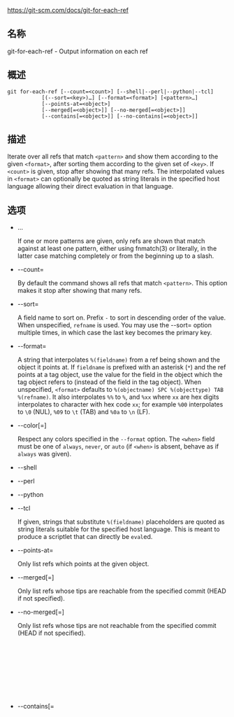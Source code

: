 https://git-scm.com/docs/git-for-each-ref

## 名称

git-for-each-ref - Output information on each ref

## 概述

```
git for-each-ref [--count=<count>] [--shell|--perl|--python|--tcl]
		   [(--sort=<key>)…] [--format=<format>] [<pattern>…]
		   [--points-at=<object>]
		   [--merged[=<object>]] [--no-merged[=<object>]]
		   [--contains[=<object>]] [--no-contains[=<object>]]
```

## 描述

Iterate over all refs that match `<pattern>` and show them according to the given `<format>`, after sorting them according to the given set of `<key>`. If `<count>` is given, stop after showing that many refs. The interpolated values in `<format>` can optionally be quoted as string literals in the specified host language allowing their direct evaluation in that language.

## 选项

- <pattern>…

  If one or more patterns are given, only refs are shown that match against at least one pattern, either using fnmatch(3) or literally, in the latter case matching completely or from the beginning up to a slash.

- --count=<count>

  By default the command shows all refs that match `<pattern>`. This option makes it stop after showing that many refs.

- --sort=<key>

  A field name to sort on. Prefix `-` to sort in descending order of the value. When unspecified, `refname` is used. You may use the --sort=<key> option multiple times, in which case the last key becomes the primary key.

- --format=<format>

  A string that interpolates `%(fieldname)` from a ref being shown and the object it points at. If `fieldname` is prefixed with an asterisk (`*`) and the ref points at a tag object, use the value for the field in the object which the tag object refers to (instead of the field in the tag object). When unspecified, `<format>` defaults to `%(objectname) SPC %(objecttype) TAB %(refname)`. It also interpolates `%%` to `%`, and `%xx` where `xx` are hex digits interpolates to character with hex code `xx`; for example `%00` interpolates to `\0` (NUL), `%09` to `\t` (TAB) and `%0a` to `\n` (LF).

- --color[=<when>]

  Respect any colors specified in the `--format` option. The `<when>` field must be one of `always`, `never`, or `auto` (if `<when>` is absent, behave as if `always` was given).

- --shell

- --perl

- --python

- --tcl

  If given, strings that substitute `%(fieldname)` placeholders are quoted as string literals suitable for the specified host language. This is meant to produce a scriptlet that can directly be `eval`ed.

- --points-at=<object>

  Only list refs which points at the given object.

- --merged[=<object>]

  Only list refs whose tips are reachable from the specified commit (HEAD if not specified).

- --no-merged[=<object>]

  Only list refs whose tips are not reachable from the specified commit (HEAD if not specified).

- --contains[=<object>]

  Only list refs which contain the specified commit (HEAD if not specified).

- --no-contains[=<object>]

  Only list refs which don’t contain the specified commit (HEAD if not specified).

- --ignore-case

  Sorting and filtering refs are case insensitive.

## FIELD NAMES

Various values from structured fields in referenced objects can be used to interpolate into the resulting output, or as sort keys.

For all objects, the following names can be used:

- refname

  The name of the ref (the part after $GIT_DIR/). For a non-ambiguous short name of the ref append `:short`. The option core.warnAmbiguousRefs is used to select the strict abbreviation mode. If `lstrip=<N>` (`rstrip=<N>`) is appended, strips `<N>` slash-separated path components from the front (back) of the refname (e.g. `%(refname:lstrip=2)` turns `refs/tags/foo` into `foo` and `%(refname:rstrip=2)` turns `refs/tags/foo` into `refs`). If `<N>` is a negative number, strip as many path components as necessary from the specified end to leave `-<N>` path components (e.g. `%(refname:lstrip=-2)` turns `refs/tags/foo` into `tags/foo` and `%(refname:rstrip=-1)` turns `refs/tags/foo` into `refs`). When the ref does not have enough components, the result becomes an empty string if stripping with positive <N>, or it becomes the full refname if stripping with negative <N>. Neither is an error.`strip` can be used as a synonym to `lstrip`.

- objecttype

  The type of the object (`blob`, `tree`, `commit`, `tag`).

- objectsize

  The size of the object (the same as *git cat-file -s* reports). Append `:disk` to get the size, in bytes, that the object takes up on disk. See the note about on-disk sizes in the `CAVEATS` section below.

- objectname

  The object name (aka SHA-1). For a non-ambiguous abbreviation of the object name append `:short`. For an abbreviation of the object name with desired length append `:short=<length>`, where the minimum length is MINIMUM_ABBREV. The length may be exceeded to ensure unique object names.

- deltabase

  This expands to the object name of the delta base for the given object, if it is stored as a delta. Otherwise it expands to the null object name (all zeroes).

- upstream

  The name of a local ref which can be considered “upstream” from the displayed ref. Respects `:short`, `:lstrip` and `:rstrip` in the same way as `refname` above. Additionally respects `:track` to show "[ahead N, behind M]" and `:trackshort` to show the terse version: ">" (ahead), "<" (behind), "<>" (ahead and behind), or "=" (in sync). `:track` also prints "[gone]" whenever unknown upstream ref is encountered. Append `:track,nobracket` to show tracking information without brackets (i.e "ahead N, behind M").For any remote-tracking branch `%(upstream)`, `%(upstream:remotename)` and `%(upstream:remoteref)` refer to the name of the remote and the name of the tracked remote ref, respectively. In other words, the remote-tracking branch can be updated explicitly and individually by using the refspec `%(upstream:remoteref):%(upstream)` to fetch from `%(upstream:remotename)`.Has no effect if the ref does not have tracking information associated with it. All the options apart from `nobracket` are mutually exclusive, but if used together the last option is selected.

- push

  The name of a local ref which represents the `@{push}` location for the displayed ref. Respects `:short`, `:lstrip`, `:rstrip`, `:track`, `:trackshort`, `:remotename`, and `:remoteref` options as `upstream` does. Produces an empty string if no `@{push}` ref is configured.

- HEAD

  *** if HEAD matches current ref (the checked out branch), ' ' otherwise.

- color

  Change output color. Followed by `:<colorname>`, where color names are described under Values in the "CONFIGURATION FILE" section of [git-config[1]](../git-config). For example, `%(color:bold red)`.

- align

  Left-, middle-, or right-align the content between %(align:…) and %(end). The "align:" is followed by `width=<width>` and `position=<position>` in any order separated by a comma, where the `<position>` is either left, right or middle, default being left and `<width>` is the total length of the content with alignment. For brevity, the "width=" and/or "position=" prefixes may be omitted, and bare <width> and <position> used instead. For instance, `%(align:<width>,<position>)`. If the contents length is more than the width then no alignment is performed. If used with `--quote` everything in between %(align:…) and %(end) is quoted, but if nested then only the topmost level performs quoting.

- if

  Used as %(if)…%(then)…%(end) or %(if)…%(then)…%(else)…%(end). If there is an atom with value or string literal after the %(if) then everything after the %(then) is printed, else if the %(else) atom is used, then everything after %(else) is printed. We ignore space when evaluating the string before %(then), this is useful when we use the %(HEAD) atom which prints either "*" or " " and we want to apply the *if* condition only on the *HEAD* ref. Append ":equals=<string>" or ":notequals=<string>" to compare the value between the %(if:…) and %(then) atoms with the given string.

- symref

  The ref which the given symbolic ref refers to. If not a symbolic ref, nothing is printed. Respects the `:short`, `:lstrip` and `:rstrip` options in the same way as `refname` above.

- worktreepath

  The absolute path to the worktree in which the ref is checked out, if it is checked out in any linked worktree. Empty string otherwise.

In addition to the above, for commit and tag objects, the header field names (`tree`, `parent`, `object`, `type`, and `tag`) can be used to specify the value in the header field. Fields `tree` and `parent` can also be used with modifier `:short` and `:short=<length>` just like `objectname`.

For commit and tag objects, the special `creatordate` and `creator` fields will correspond to the appropriate date or name-email-date tuple from the `committer` or `tagger` fields depending on the object type. These are intended for working on a mix of annotated and lightweight tags.

Fields that have name-email-date tuple as its value (`author`, `committer`, and `tagger`) can be suffixed with `name`, `email`, and `date` to extract the named component. For email fields (`authoremail`, `committeremail` and `taggeremail`), `:trim` can be appended to get the email without angle brackets, and `:localpart` to get the part before the `@` symbol out of the trimmed email.

The raw data in an object is `raw`.

- raw:size

  The raw data size of the object.

Note that `--format=%(raw)` can not be used with `--python`, `--shell`, `--tcl`, because such language may not support arbitrary binary data in their string variable type.

The message in a commit or a tag object is `contents`, from which `contents:<part>` can be used to extract various parts out of:

- contents:size

  The size in bytes of the commit or tag message.

- contents:subject

  The first paragraph of the message, which typically is a single line, is taken as the "subject" of the commit or the tag message. Instead of `contents:subject`, field `subject` can also be used to obtain same results. `:sanitize` can be appended to `subject` for subject line suitable for filename.

- contents:body

  The remainder of the commit or the tag message that follows the "subject".

- contents:signature

  The optional GPG signature of the tag.

- contents:lines=N

  The first `N` lines of the message.

Additionally, the trailers as interpreted by [git-interpret-trailers[1]](../git-interpret-trailers) are obtained as `trailers[:options]` (or by using the historical alias `contents:trailers[:options]`). For valid [:option] values see `trailers` section of [git-log[1]](../git-log).

For sorting purposes, fields with numeric values sort in numeric order (`objectsize`, `authordate`, `committerdate`, `creatordate`, `taggerdate`). All other fields are used to sort in their byte-value order.

There is also an option to sort by versions, this can be done by using the fieldname `version:refname` or its alias `v:refname`.

In any case, a field name that refers to a field inapplicable to the object referred by the ref does not cause an error. It returns an empty string instead.

As a special case for the date-type fields, you may specify a format for the date by adding `:` followed by date format name (see the values the `--date` option to [git-rev-list[1]](../git-rev-list) takes).

Some atoms like %(align) and %(if) always require a matching %(end). We call them "opening atoms" and sometimes denote them as %($open).

When a scripting language specific quoting is in effect, everything between a top-level opening atom and its matching %(end) is evaluated according to the semantics of the opening atom and only its result from the top-level is quoted.

## 示例

An example directly producing formatted text. Show the most recent 3 tagged commits:

```
#!/bin/sh

git for-each-ref --count=3 --sort='-*authordate' \
--format='From: %(*authorname) %(*authoremail)
Subject: %(*subject)
Date: %(*authordate)
Ref: %(*refname)

%(*body)
' 'refs/tags'
```

A simple example showing the use of shell eval on the output, demonstrating the use of --shell. List the prefixes of all heads:

```
#!/bin/sh

git for-each-ref --shell --format="ref=%(refname)" refs/heads | \
while read entry
do
	eval "$entry"
	echo `dirname $ref`
done
```

A bit more elaborate report on tags, demonstrating that the format may be an entire script:

```
#!/bin/sh

fmt='
	r=%(refname)
	t=%(*objecttype)
	T=${r#refs/tags/}

	o=%(*objectname)
	n=%(*authorname)
	e=%(*authoremail)
	s=%(*subject)
	d=%(*authordate)
	b=%(*body)

	kind=Tag
	if test "z$t" = z
	then
		# could be a lightweight tag
		t=%(objecttype)
		kind="Lightweight tag"
		o=%(objectname)
		n=%(authorname)
		e=%(authoremail)
		s=%(subject)
		d=%(authordate)
		b=%(body)
	fi
	echo "$kind $T points at a $t object $o"
	if test "z$t" = zcommit
	then
		echo "The commit was authored by $n $e
at $d, and titled

    $s

Its message reads as:
"
		echo "$b" | sed -e "s/^/    /"
		echo
	fi
'

eval=`git for-each-ref --shell --format="$fmt" \
	--sort='*objecttype' \
	--sort=-taggerdate \
	refs/tags`
eval "$eval"
```

An example to show the usage of %(if)…%(then)…%(else)…%(end). This prefixes the current branch with a star.

```
git for-each-ref --format="%(if)%(HEAD)%(then)* %(else)  %(end)%(refname:short)" refs/heads/
```

An example to show the usage of %(if)…%(then)…%(end). This prints the authorname, if present.

```
git for-each-ref --format="%(refname)%(if)%(authorname)%(then) Authored by: %(authorname)%(end)"
```

## CAVEATS

Note that the sizes of objects on disk are reported accurately, but care should be taken in drawing conclusions about which refs or objects are responsible for disk usage. The size of a packed non-delta object may be much larger than the size of objects which delta against it, but the choice of which object is the base and which is the delta is arbitrary and is subject to change during a repack.

Note also that multiple copies of an object may be present in the object database; in this case, it is undefined which copy’s size or delta base will be reported.

## 注意

When combining multiple `--contains` and `--no-contains` filters, only references that contain at least one of the `--contains` commits and contain none of the `--no-contains` commits are shown.

When combining multiple `--merged` and `--no-merged` filters, only references that are reachable from at least one of the `--merged` commits and from none of the `--no-merged` commits are shown.

## 另请参阅

[git-show-ref[1]](../git-show-ref)

## GIT

  这是[git[1]](../../Git)工具集中的一部分。